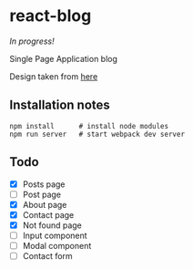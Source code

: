 # react-blog

*In progress!*

Single Page Application blog

Design taken from [here](https://startbootstrap.com/template-overviews/clean-blog/)

## Installation notes
```
npm install      # install node modules
npm run server   # start webpack dev server
```

## Todo
- [x] Posts page
- [ ] Post page
- [x] About page
- [x] Contact page
- [x] Not found page
- [ ] Input component
- [ ] Modal component
- [ ] Contact form

